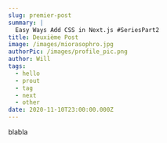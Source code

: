 ```yaml
---
slug: premier-post
summary: |
  Easy Ways Add CSS in Next.js #SeriesPart2 
title: Deuxième Post
image: /images/miorasophro.jpg
authorPic: /images/profile_pic.png
author: Will
tags:
  - hello
  - prout
  - tag
  - next
  - other
date: 2020-11-10T23:00:00.000Z
---
```


blabla

